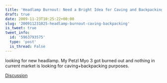 ```yaml
---
title: 'Headlamp Burnout: Need a Bright Idea for Caving and Backpacking'
draft: true
date: 2009-11-23T10:25:22+00:00
slug: '200911231025-headlamp-burnout-caving-backpacking'
is_tweet: true
tweet_info:
  id: '5963793575'
  type: 'post'
  is_thread: False
---
```




looking for new headlamp. My Petzl Myo 3 got burned out and nothing in current market is looking for caving+backpacking purposes.

[Discussion](https://x.com/sytelus/status/5963793575)
